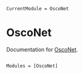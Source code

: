 ```@meta
CurrentModule = OscoNet
```

# OscoNet

Documentation for [OscoNet](https://github.com/burtonjosh/OscoNet.jl).

```@index
```

```@autodocs
Modules = [OscoNet]
```

